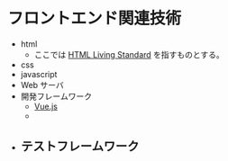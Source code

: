 # フロントエンド関連技術

- html
  - ここでは [HTML Living Standard](https://html.spec.whatwg.org/multipage/) を指すものとする。
- css
- javascript
- Web サーバ
- 開発フレームワーク
    - [Vue.js](https://v3.ja.vuejs.org/)
    - 
- テストフレームワーク
    - 
